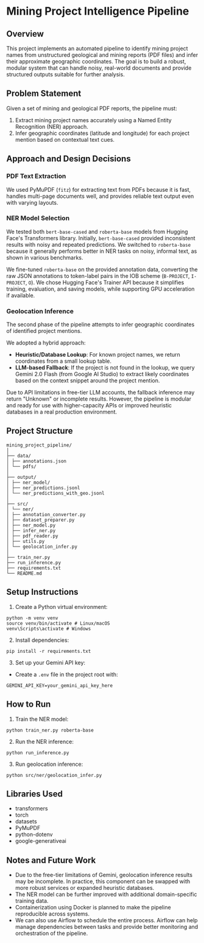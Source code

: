 # Mining Project Intelligence Pipeline

## Overview

This project implements an automated pipeline to identify mining project names from unstructured geological and mining reports (PDF files) and infer their approximate geographic coordinates. The goal is to build a robust, modular system that can handle noisy, real-world documents and provide structured outputs suitable for further analysis.

## Problem Statement

Given a set of mining and geological PDF reports, the pipeline must:

1. Extract mining project names accurately using a Named Entity Recognition (NER) approach.
2. Infer geographic coordinates (latitude and longitude) for each project mention based on contextual text cues.

## Approach and Design Decisions

### PDF Text Extraction

We used PyMuPDF (`fitz`) for extracting text from PDFs because it is fast, handles multi-page documents well, and provides reliable text output even with varying layouts.

### NER Model Selection

We tested both `bert-base-cased` and `roberta-base` models from Hugging Face's Transformers library. Initially, `bert-base-cased` provided inconsistent results with noisy and repeated predictions. We switched to `roberta-base` because it generally performs better in NER tasks on noisy, informal text, as shown in various benchmarks.

We fine-tuned `roberta-base` on the provided annotation data, converting the raw JSON annotations to token-label pairs in the IOB scheme (`B-PROJECT`, `I-PROJECT`, `O`). We chose Hugging Face's Trainer API because it simplifies training, evaluation, and saving models, while supporting GPU acceleration if available.

### Geolocation Inference

The second phase of the pipeline attempts to infer geographic coordinates of identified project mentions.

We adopted a hybrid approach:

- **Heuristic/Database Lookup**: For known project names, we return coordinates from a small lookup table.
- **LLM-based Fallback**: If the project is not found in the lookup, we query Gemini 2.0 Flash (from Google AI Studio) to extract likely coordinates based on the context snippet around the project mention.

Due to API limitations in free-tier LLM accounts, the fallback inference may return "Unknown" or incomplete results. However, the pipeline is modular and ready for use with higher-capacity APIs or improved heuristic databases in a real production environment.

## Project Structure


```
mining_project_pipeline/
│
├── data/
│ ├── annotations.json
│ └── pdfs/
│
├── output/
│ ├── ner_model/
│ ├── ner_predictions.jsonl
│ └── ner_predictions_with_geo.jsonl
│
├── src/
│ └── ner/
│ ├── annotation_converter.py
│ ├── dataset_preparer.py
│ ├── ner_model.py
│ ├── infer_ner.py
│ ├── pdf_reader.py
│ ├── utils.py
│ └── geolocation_infer.py
│
├── train_ner.py
├── run_inference.py
├── requirements.txt
└── README.md
```

## Setup Instructions

1. Create a Python virtual environment:
```
python -m venv venv
source venv/bin/activate # Linux/macOS
venv\Scripts\activate # Windows
```

2. Install dependencies:
```
pip install -r requirements.txt
```

3. Set up your Gemini API key:

- Create a `.env` file in the project root with:
```
GEMINI_API_KEY=your_gemini_api_key_here
```

## How to Run

1. Train the NER model:
```
python train_ner.py roberta-base
```
2. Run the NER inference:

```
python run_inference.py
```
3. Run geolocation inference:
```
python src/ner/geolocation_infer.py
```
## Libraries Used

- transformers
- torch
- datasets
- PyMuPDF
- python-dotenv
- google-generativeai

## Notes and Future Work

- Due to the free-tier limitations of Gemini, geolocation inference results may be incomplete. In practice, this component can be swapped with more robust services or expanded heuristic databases.
- The NER model can be further improved with additional domain-specific training data.
- Containerization using Docker is planned to make the pipeline reproducible across systems.
- We can also use Airflow to schedule the entire process. Airflow can help manage dependencies between tasks and provide better monitoring and orchestration of the pipeline. 